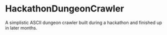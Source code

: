 # HackathonDungeonCrawler
A simplistic ASCII dungeon crawler built during a hackathon and finished up in later months.

